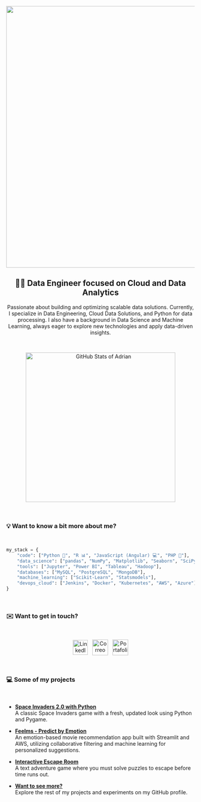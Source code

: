<p align="center">
    <img src="https://github.com/adrianlardies/adrianlardies/blob/main/hello.svg" width="700px"/>
</p>

<h2 align="center">👋🏻 Data Engineer focused on Cloud and Data Analytics</h1>

<p align="center">
    Passionate about building and optimizing scalable data solutions. Currently, I specialize in Data Engineering, Cloud Data Solutions, and Python for data processing. I also have a background in Data Science and Machine Learning, always eager to explore new technologies and apply data-driven insights.
</p>

<br>

<p align="center">
    <img width="400px" src="https://github-readme-stats.vercel.app/api?username=adrianlardies&show_icons=true&theme=default" alt="GitHub Stats of Adrian" />
</p>

<br>

### 💡 Want to know a bit more about me?

<br>

```python
my_stack = {
    "code": ["Python 🐍", "R 📊", "JavaScript (Angular) 💻", "PHP 🐘"],
    "data_science": ["pandas", "NumPy", "Matplotlib", "Seaborn", "SciPy", "Plotly", "Spark"],
    "tools": ["Jupyter", "Power BI", "Tableau", "Hadoop"],
    "databases": ["MySQL", "PostgreSQL", "MongoDB"],
    "machine_learning": ["Scikit-Learn", "Statsmodels"],
    "devops_cloud": ["Jenkins", "Docker", "Kubernetes", "AWS", "Azure"]
}
```

<br>

### ✉️ Want to get in touch?

<br>

<p align="center">
    <a href="https://www.linkedin.com/in/adrianlardies/"><img align="center" alt="LinkedIn" width="40px" src="https://github.com/adrianlardies/adrianlardies/blob/main/linkedin.svg" /></a>&nbsp;&nbsp;
    <a href="mailto:adrian.lardies@gmail.com"><img align="center" alt="Correo" width="42px" src="https://github.com/adrianlardies/adrianlardies/blob/main/mail.svg" /></a>&nbsp;&nbsp;
    <a href="https://adrianlardies.github.io/portfolio/"><img align="center" alt="Portafolio" width="42px" src="https://github.com/adrianlardies/adrianlardies/blob/main/icon_cv.png" /></a>
</p>

<br>

### 💻 Some of my projects

<br>

- **[Space Invaders 2.0 with Python](https://github.com/adrianlardies/space-invaders-python-pygame "App of the classic Space Invaders game with a fresh and renewed look")**  
  A classic Space Invaders game with a fresh, updated look using Python and Pygame.

- **[Feelms - Predict by Emotion](https://github.com/adrianlardies/feelms_predict_by_emotion "A movie recommendation app based on user emotions")**  
  An emotion-based movie recommendation app built with Streamlit and AWS, utilizing collaborative filtering and machine learning for personalized suggestions.

- **[Interactive Escape Room](https://github.com/adrianlardies/escape-room-python "A text adventure wrapped in mystery")**  
  A text adventure game where you must solve puzzles to escape before time runs out.

- **[Want to see more?](https://github.com/adrianlardies?tab=repositories "GitHub repository")**  
  Explore the rest of my projects and experiments on my GitHub profile.

<br>
